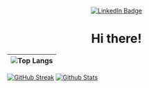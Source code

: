 <p align="center">
<a href="https://www.linkedin.com/in/anirudhaanekal"><img src="https://img.shields.io/badge/LinkedIn-blue?style=for-the-badge&logo=linkedin&logoColor=white" alt="LinkedIn Badge"></a>
</p>
<h1 align="center">Hi there!</h1>

| ![Top Langs](https://github-readme-stats.vercel.app/api/top-langs/?username=Wambyat&hide=jupyter%20notebook&theme=dracula&hide_border=true&layout=donut) |
|:---:|
[![GitHub Streak](https://streak-stats.demolab.com?user=Wambyat&theme=dracula&hide_border=true&date_format=j%20M%5B%20Y%5D)](https://git.io/streak-stats)
[![Github Stats](https://github-readme-stats-git-masterrstaa-rickstaa.vercel.app/api?username=Wambyat&show_icons=true&count_private=true&hide_border=true&theme=dracula&hide_rank=true&include_all_commits=true)](https://github.com/anuraghazra/github-readme-stats)
